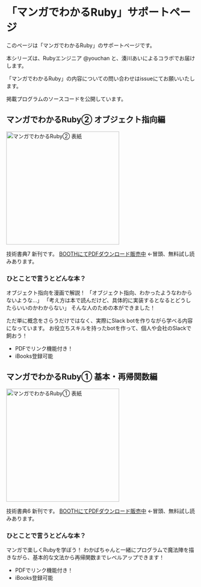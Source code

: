 # 「マンガでわかるRuby」サポートページ

このページは「マンガでわかるRuby」のサポートページです。

本シリーズは、Rubyエンジニア @youchan と、湊川あいによるコラボでお届けします。

「マンガでわかるRuby」の内容についての問い合わせはissueにてお願いいたします。

掲載プログラムのソースコードを公開しています。

## マンガでわかるRuby② オブジェクト指向編

<a href="https://llminatoll.booth.pm/items/1573974">
  <img alt="マンガでわかるRuby② 表紙" src="https://booth.pximg.net/c/620x620/adc63749-2e60-4592-81a4-0783ad4e9699/i/1573974/1ac3e3ef-9489-4d8d-8626-ceb593d29535_base_resized.jpg" width="300px">
</a>

技術書典7 新刊です。 
[BOOTHにてPDFダウンロード販売中](https://llminatoll.booth.pm/items/1573974) ←冒頭、無料試し読みあります。

### ひとことで言うとどんな本？

オブジェクト指向を漫画で解説！
「オブジェクト指向、わかったようなわからないような…」
「考え方は本で読んだけど、具体的に実装するとなるとどうしたらいいのかわからない」
そんな人のための本ができました！

ただ単に概念をさらうだけではなく、実際にSlack botを作りながら学べる内容になっています。
お役立ちスキルを持ったbotを作って、個人や会社のSlackで飼おう！

- PDFでリンク機能付き！
- iBooks登録可能

## マンガでわかるRuby① 基本・再帰関数編

<a href="https://booth.pm/ja/items/1306534">
  <img alt="マンガでわかるRuby① 表紙" src="https://booth.pximg.net/adc63749-2e60-4592-81a4-0783ad4e9699/i/1306534/e0f262b7-d64c-4638-b42b-bb71717034d6_base_resized.jpg" width="300px">
</a>


技術書典6 新刊です。
[BOOTHにてPDFダウンロード販売中](https://booth.pm/ja/items/1306534) ←冒頭、無料試し読みあります。

### ひとことで言うとどんな本？

マンガで楽しくRubyを学ぼう！
わかばちゃんと一緒にプログラムで魔法陣を描きながら、基本的な文法から再帰関数までレベルアップできます！

- PDFでリンク機能付き！
- iBooks登録可能
